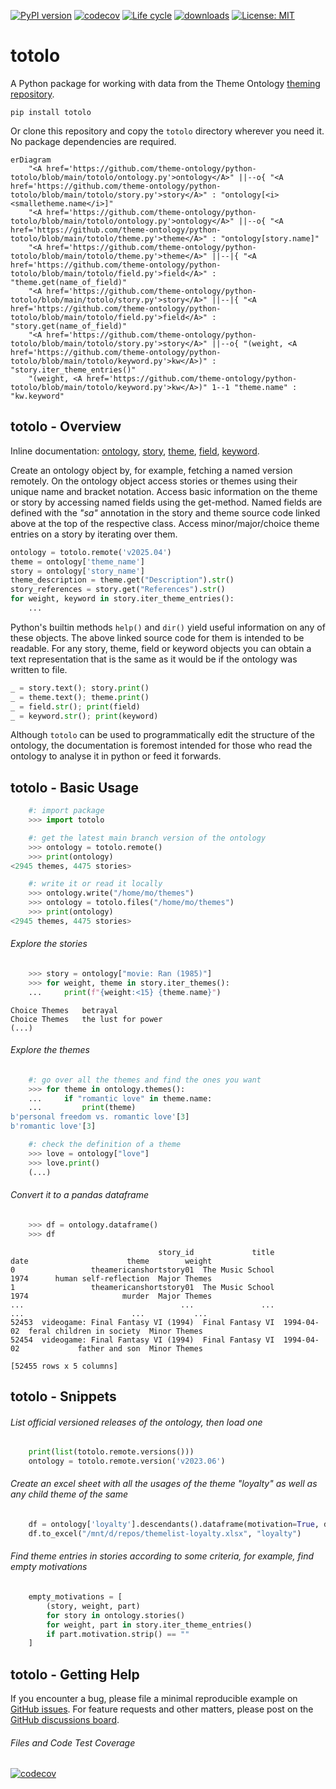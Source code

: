 [![PyPI version](https://badge.fury.io/py/totolo.svg)](https://badge.fury.io/py/totolo)
[![codecov](https://codecov.io/gh/theme-ontology/python-totolo/branch/main/graph/badge.svg?token=1Z39E9IE2W)](https://codecov.io/gh/theme-ontology/python-totolo)
[![Life cycle](https://img.shields.io/badge/lifecycle-stable-brightgreen.svg)](https://lifecycle.r-lib.org/articles/stages.html)
[![downloads](https://img.shields.io/pypi/dm/totolo.svg)](https://pypistats.org/packages/totolo)
[![License: MIT](https://img.shields.io/badge/License-MIT-blue.svg)](https://opensource.org/licenses/MIT)

# totolo

A Python package for working with data from the Theme Ontology [theming repository](https://github.com/theme-ontology/theming/).

```
pip install totolo
```

Or clone this repository and copy the `totolo` directory wherever you need it. No package dependencies are required.

```mermaid
erDiagram
    "<A href='https://github.com/theme-ontology/python-totolo/blob/main/totolo/ontology.py'>ontology</A>" ||--o{ "<A href='https://github.com/theme-ontology/python-totolo/blob/main/totolo/story.py'>story</A>" : "ontology[<i><smalletheme.name</i>]"
    "<A href='https://github.com/theme-ontology/python-totolo/blob/main/totolo/ontology.py'>ontology</A>" ||--o{ "<A href='https://github.com/theme-ontology/python-totolo/blob/main/totolo/theme.py'>theme</A>" : "ontology[story.name]"
    "<A href='https://github.com/theme-ontology/python-totolo/blob/main/totolo/theme.py'>theme</A>" ||--|{ "<A href='https://github.com/theme-ontology/python-totolo/blob/main/totolo/field.py'>field</A>" : "theme.get(name_of_field)"
    "<A href='https://github.com/theme-ontology/python-totolo/blob/main/totolo/story.py'>story</A>" ||--|{ "<A href='https://github.com/theme-ontology/python-totolo/blob/main/totolo/field.py'>field</A>" : "story.get(name_of_field)"
    "<A href='https://github.com/theme-ontology/python-totolo/blob/main/totolo/story.py'>story</A>" ||--o{ "(weight, <A href='https://github.com/theme-ontology/python-totolo/blob/main/totolo/keyword.py'>kw</A>)" : "story.iter_theme_entries()"
    "(weight, <A href='https://github.com/theme-ontology/python-totolo/blob/main/totolo/keyword.py'>kw</A>)" 1--1 "theme.name" : "kw.keyword"
```

## totolo - Overview

Inline documentation:
[ontology](https://github.com/theme-ontology/python-totolo/blob/main/totolo/ontology.py),
[story](https://github.com/theme-ontology/python-totolo/blob/main/totolo/story.py),
[theme](https://github.com/theme-ontology/python-totolo/blob/main/totolo/theme.py),
[field](https://github.com/theme-ontology/python-totolo/blob/main/totolo/field.py),
[keyword](https://github.com/theme-ontology/python-totolo/blob/main/totolo/keyword.py).

Create an ontology object by, for example, fetching a named version remotely.
On the ontology object access stories or themes using their unique name and bracket notation.
Access basic information on the theme or story by accessing named fields using the get-method.
Named fields are defined with the *"sa"* annotation in the story and theme source code linked above at the top of the respective class.
Access minor/major/choice theme entries on a story by iterating over them.

```python
ontology = totolo.remote('v2025.04')
theme = ontology['theme_name']
story = ontology['story_name']
theme_description = theme.get("Description").str()
story_references = story.get("References").str()
for weight, keyword in story.iter_theme_entries():
    ...
```

Python's builtin methods `help()` and `dir()` yield useful information on any of these objects.
The above linked source code for them is intended to be readable.
For any story, theme, field or keyword objects you can obtain a text representation that is the same as it would be if the ontology was written to file.

```python
_ = story.text(); story.print()
_ = theme.text(); theme.print()
_ = field.str(); print(field)
_ = keyword.str(); print(keyword)
```

Although `totolo` can be used to programmatically edit the structure of the ontology, the documentation is
foremost intended for those who read the ontology to analyse it in python or feed it forwards.

## totolo - Basic Usage

```python
    #: import package
    >>> import totolo

    #: get the latest main branch version of the ontology
    >>> ontology = totolo.remote()
    >>> print(ontology)
<2945 themes, 4475 stories>

    #: write it or read it locally
    >>> ontology.write("/home/mo/themes")
    >>> ontology = totolo.files("/home/mo/themes")
    >>> print(ontology)
<2945 themes, 4475 stories>
```

###### Explore the stories

```python
    >>> story = ontology["movie: Ran (1985)"]
    >>> for weight, theme in story.iter_themes():
    ...     print(f"{weight:<15} {theme.name}")
```

```
Choice Themes   betrayal
Choice Themes   the lust for power
(...)
```

###### Explore the themes

```python
    #: go over all the themes and find the ones you want
    >>> for theme in ontology.themes():
    ...     if "romantic love" in theme.name:
    ...         print(theme)
b'personal freedom vs. romantic love'[3]
b'romantic love'[3]

    #: check the definition of a theme
    >>> love = ontology["love"]
    >>> love.print()
    (...)
```

###### Convert it to a pandas dataframe

```python
    >>> df = ontology.dataframe()
    >>> df
```

```
                                 story_id             title        date                      theme        weight
0                 theamericanshortstory01  The Music School        1974      human self-reflection  Major Themes
1                 theamericanshortstory01  The Music School        1974                     murder  Major Themes
...                                   ...               ...         ...                        ...           ...
52453  videogame: Final Fantasy VI (1994)  Final Fantasy VI  1994-04-02  feral children in society  Minor Themes
52454  videogame: Final Fantasy VI (1994)  Final Fantasy VI  1994-04-02             father and son  Minor Themes

[52455 rows x 5 columns]
```

## totolo - Snippets

###### List official versioned releases of the ontology, then load one

```python
    print(list(totolo.remote.versions()))
    ontology = totolo.remote.version('v2023.06')
```

###### Create an excel sheet with all the usages of the theme "loyalty" as well as any child theme of the same

```python
    df = ontology['loyalty'].descendants().dataframe(motivation=True, descriptions=True)
    df.to_excel("/mnt/d/repos/themelist-loyalty.xlsx", "loyalty")
```

###### Find theme entries in stories according to some criteria, for example, find empty motivations

```python
    empty_motivations = [
        (story, weight, part)
        for story in ontology.stories()
        for weight, part in story.iter_theme_entries()
        if part.motivation.strip() == ""
    ]
```

## totolo - Getting Help

If you encounter a bug, please file a minimal reproducible example on
[GitHub issues](https://github.com/theme-ontology/python-totolo/issues/). For
feature requests and other matters, please post on the [GitHub discussions
board](https://github.com/theme-ontology/python-totolo/discussions/).


###### Files and Code Test Coverage

[![codecov](https://codecov.io/gh/theme-ontology/python-totolo/branch/main/graphs/icicle.svg?token=1Z39E9IE2W)](https://codecov.io/gh/theme-ontology/python-totolo)
